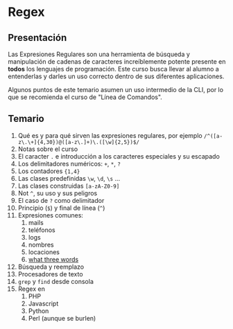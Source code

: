 Regex
=====

## Presentación

Las Expresiones Regulares son una herramienta de búsqueda y manipulación de cadenas de caracteres increíblemente potente presente en **todos** los lenguajes de programación. Este curso busca llevar al alumno a entenderlas y darles un uso correcto dentro de sus diferentes aplicaciones.

Algunos puntos de este temario asumen un uso intermedio de la CLI, por lo que se recomienda el curso de "Línea de Comandos".

## Temario

1. Qué es y para qué sirven las expresiones regulares, por ejemplo `/^([a-z\.\+]{4,30})@([a-z\.]+)\.([\w]{2,5})$/`
1. Notas sobre el curso
1. El caracter `.` e introducción a los caracteres especiales y su escapado
1. Los delimitadores numéricos: `+`, `*`, `?`
1. Los contadores `{1,4}`
1. Las clases predefinidas `\w`, `\d`, `\s` …
1. Las clases construidas `[a-zA-Z0-9]`
1. Not `^`, su uso y sus peligros
1. El caso de `?` como delimitador
1. Principio (`$`) y final de línea (`^`)
1. Expresiones comunes:
    1. mails
    1. teléfonos
    1. logs
    1. nombres
    1. locaciones
    1. [what three words](https://what3words.com/)
1. Búsqueda y reemplazo
1. Procesadores de texto
1. `grep` y `find` desde consola
1. Regex en
    1. PHP
    1. Javascript
    1. Python
    1. Perl (aunque se burlen)
